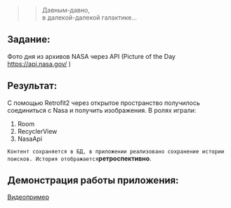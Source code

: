 >>Давным-давно,  
>>в далекой-далекой галактике...
## Задание: ##
Фото дня из архивов NASA через API (Picture of the Day  https://api.nasa.gov/ )
## Результат: ##
С помощью Retrofit2 через открытое пространство получилось соединиться с Nasa и получить изображения.
В ролях играли:
1) Room
2) RecyclerView
3) NasaApi  
  
`Контент сохраняется в БД, в приложении реализовано сохранение истории поисков. История отображается`**ретроспективно**.
## Демонстрация работы приложения: ##
[Видеопример](https://github.com/Dmitry-Serebrennikov/Mdev_episode_II/blob/master/NASA_picture_day/NASAbiraem_example.mp4)
